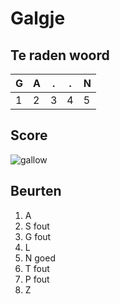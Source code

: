 # Galgje

## Te raden woord

|G|A|.|.|N|
|-|-|-|-|-|
|1|2|3|4|5|

## Score
![gallow](./images/5.png)

## Beurten
1. A
2. S fout
3. G fout
4. L
5. N goed
6. T fout
7. P fout
8. Z